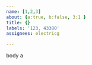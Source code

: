 ```yaml
---         
name: [1,2,3]
about: {a:true, b:false, 3:1 }
title: {}
labels: '123, 43380'
assignees: electricg

---         
```


body a
